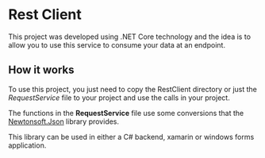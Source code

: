 # Rest Client

This project was developed using .NET Core technology and the idea is to allow you to use this service to consume your data at an endpoint.

## How it works

To use this project, you just need to copy the RestClient directory or just the *RequestService* file to your project and use the calls in your project.

The functions in the **RequestService** file use some conversions that the [Newtonsoft.Json](https://www.newtonsoft.com/json) library provides.

This library can be used in either a C# backend, xamarin or windows forms application.
